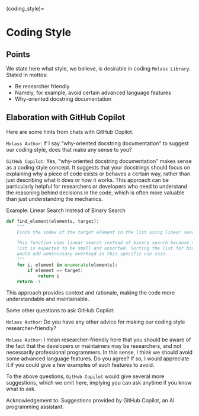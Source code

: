 (coding_style)=
# Coding Style

## Points
We state here what style, we believe, is desirable in coding `Molass Library`. Stated in mottos:

* Be researcher friendly
* Namely, for example, avoid certain advanced language features
* Why-oriented docstring documentation

## Elaboration with GitHub Copilot
Here are some hints from chats with GitHub Copilot.

`Molass Author`: If I say "why-oriented docstring documentation" to suggest our coding style, does that make any sense to you?

`GitHub Copilot`: Yes, "why-oriented docstring documentation" makes sense as a coding style concept. It suggests that your docstrings should focus on explaining why a piece of code exists or behaves a certain way, rather than just describing what it does or how it works. This approach can be particularly helpful for researchers or developers who need to understand the reasoning behind decisions in the code, which is often more valuable than just understanding the mechanics.

Example: Linear Search Instead of Binary Search

```python
def find_element(elements, target):
    """
    Finds the index of the target element in the list using linear search.

    This function uses linear search instead of binary search because the input
    list is expected to be small and unsorted. Sorting the list for binary search
    would add unnecessary overhead in this specific use case.
    """
    for i, element in enumerate(elements):
        if element == target:
            return i
    return -1
```

This approach provides context and rationale, making the code more understandable and maintainable.

Some other questions to ask GitHub Copilot:

`Molass Author`: Do you have any other advice for making our coding style researcher-friendly?

`Molass Author`: I mean researcher-friendly here that you should be aware of the fact that the developers or maintainers may be researchers, and not necessarily professional programmers. In this sense, I think we should avoid some advanced language features. Do you agree? If so, I would appreciate it if you could give a few examples of such features to avoid.

To the above questions, `GitHub Copilot` would give several more suggestions, which we omit here, implying you can ask anytime if you know what to ask. 

Acknowledgement to:
Suggestions provided by GitHub Copilot, an AI programming assistant.